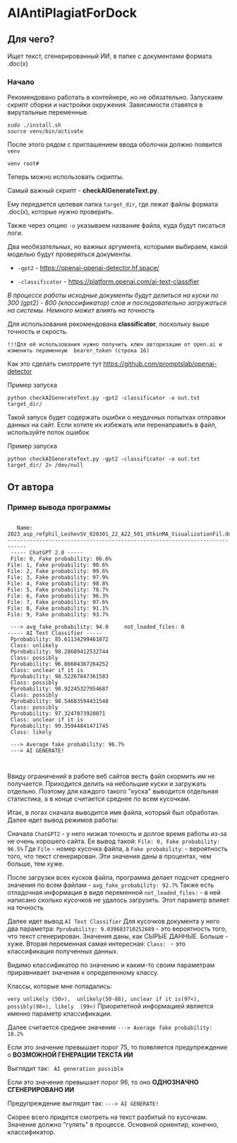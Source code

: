 # AIAntiPlagiatForDock

## Для чего?
Ищет текст, сгенерированный ИИ, в папке с документами формата .doc(x)

### Начало
Рекомендовано работать в контейнере, но не обязательно. 
Запускаем скрипт сборки и настройки окружения.
Зависимости ставятся в вирутальные переменные.
``` 
sudo ./install.sh
source venv/bin/activate
```

После этого рядом с приглашением ввода оболочки должно появится ` venv `

```
venv root#
```

Теперь можно использовать скрипты. 

Самый важный скрипт - **checkAIGenerateText.py**.

Ему передается целевая папка ` target_dir `, где лежат файлы формата .doc(x), которые нужно проверить.

Также через опцию ` -o ` указываем название файла, куда будут писаться логи.

Два необязательных, но важных аргумента, которыми выбираем, какой моделью будут проверяться документы.
* ` -gpt2 `           - https://openai-openai-detector.hf.space/ 

* ` -classificator `  - https://platform.openai.com/ai-text-classifier

*В процессе работы исходные документы будут делиться на куски по 300 (gpt2) - 800 (классификатор) слов и последовательно загружаться на системы.*
*Немного может влиять на точность*

Для использования рекомендована **classificator**, поскольку выше точность и скрость. 

``` !!!Для её использования нужно получить ключ авторизации от open.ai и изменить переменную  bearer_token (строка 16) ```

Как это сделать смотррите тут
https://github.com/promptslab/openai-detector

Пример запуска
```
python checkAIGenerateText.py -gpt2 -classificator -o out.txt target_dir/
```
Такой запуск будет содержать ошибки о неудачных попытках отправки данных на сайт. 
Если хотите их избежать или перенаправить в файл, используйте поток ошибок

Пример запуска
```
python checkAIGenerateText.py -gpt2 -classificator -o out.txt target_dir/ 2> /dev/null
```

## От автора

### Пример вывода программы
```

   Name: 2023_asp_refphil_LeshevSV_020301_22_A22_501_UtkinMA_VisualizationFil.docx 
---------------------------------------------------------------------------- 
 ----- ChatGPT 2.0 ----- 
 File: 0, Fake probability: 86.6% 
File: 1, Fake probability: 98.6% 
File: 2, Fake probability: 99.6% 
File: 3, Fake probability: 97.9% 
File: 4, Fake probability: 98.8% 
File: 5, Fake probability: 78.7% 
File: 6, Fake probability: 96.3% 
File: 7, Fake probability: 97.6% 
File: 8, Fake probability: 91.1% 
File: 9, Fake probability: 93.7% 

 ---> avg_fake_probability: 94.0 	 not_loaded_files: 0 
----- AI Text Classifier ----- 
 Pprobability: 85.61134299461072 
 Class: unlikely 
 Pprobability: 98.28689412532744 
 Class: possibly 
 Pprobability: 96.86604367264252 
 Class: unclear if it is 
 Pprobability: 98.52267847361583 
 Class: possibly 
 Pprobability: 98.92245327954687 
 Class: possibly 
 Pprobability: 98.54683594431548 
 Class: possibly 
 Pprobability: 97.3247073920071 
 Class: unclear if it is 
 Pprobability: 99.35944841471745 
 Class: likely 
 
 ---> Average fake probability: 96.7%
 ---> AI GENERATE!



```

Ввиду ограничений в работе веб сайтов весть файл скормить им не получается. 
Приходится делить на небольшие куски и загружать отдельно. 
Поэтому для каждого такого "куска" выводится отдельная статистика, а в конце считается среднее по всем кусочкам.

Итак, в логах сначала выводится имя файла, который был обработан.
Далее идет вывод режимов работы:


Сначала `ChatGPT2` - у него низкая точность и долгое время работы из-за не очень хорошего сайта.
Ее вывод такой:
 ``` File: 0, Fake probability: 96.5% ```
Где  ` File `  - номер кусочка файла, а ` Fake probability `:  - вероятность того, что текст сгенерирован. Эти значения даны в процентах, чем больше, тем хуже.

После загрузки всех кусков файла, программа делает подсчет среднего значения по всем файлам -  ` avg_fake_probability: 92.7% ` 
Также есть отладочная информация в виде переменной ` not_loaded_files: ` - в ней написано сколько кусочков не удалось загрузить. Этот параметр влияет на точность

Далее идет  вывод ` AI Text Classifier `
Для кусочков документа у него два параметра:
 ` Pprobability: 9.039683710252689 `  - это вероятность того, что текст сгенерирован.  Значения даны, как СЫРЫЕ ДАННЫЕ. Больше - хуже.
Вторая переменная самая интересная: ` Class:  ` - это  классификация полученных данных. 

Видимо классификатор по значению и каким-то своим параметрам приравнивает значения к определенному классу. 

Классы, которые мне попадались:

``` very unlikely (50>),  unlikely(50-88), unclear if it is(97<), possibly(98<), likely  (99<) ```
Приоритетной информацией является именно параметр классификации. 

Далее считается среднее значение ``` ---> Average fake probability: 18.2% ``` 

Если это значение превышает порог 75, то появляется предупреждение о **ВОЗМОЖНОЙ ГЕНЕРАЦИИ ТЕКСТА ИИ**

Выглядит так: ```  AI generation possible ```

Если это значение превышает порог 96, то оно **ОДНОЗНАЧНО СГЕНЕРИРОВАНО ИИ**

Предупреждение выглядит так: ``` ---> AI GENERATE! ``` 

Скорее всего придется смотреть на текст разбитый по кусочкам. Значение должно "гулять" в процессе. 
Основной ориентир, конечно, классификатор.
